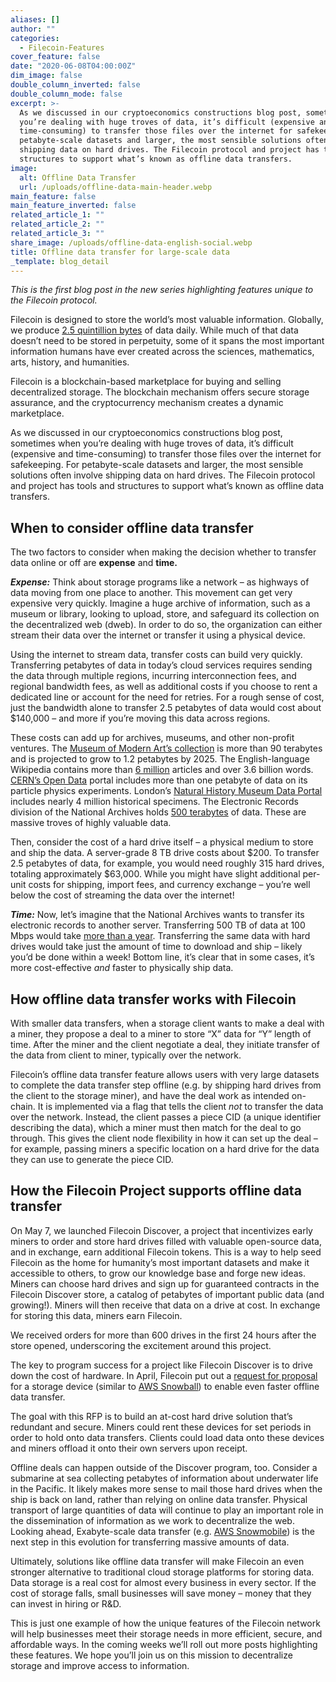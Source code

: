 ```yaml
---
aliases: []
author: ""
categories:
  - Filecoin-Features
cover_feature: false
date: "2020-06-08T04:00:00Z"
dim_image: false
double_column_inverted: false
double_column_mode: false
excerpt: >-
  As we discussed in our cryptoeconomics constructions blog post, sometimes when
  you’re dealing with huge troves of data, it’s difficult (expensive and
  time-consuming) to transfer those files over the internet for safekeeping. For
  petabyte-scale datasets and larger, the most sensible solutions often involve
  shipping data on hard drives. The Filecoin protocol and project has tools and
  structures to support what’s known as offline data transfers.
image:
  alt: Offline Data Transfer
  url: /uploads/offline-data-main-header.webp
main_feature: false
main_feature_inverted: false
related_article_1: ""
related_article_2: ""
related_article_3: ""
share_image: /uploads/offline-data-english-social.webp
title: Offline data transfer for large-scale data
_template: blog_detail
---
```


_This is the first blog post in the new series highlighting features unique to the Filecoin protocol._

Filecoin is designed to store the world’s most valuable information. Globally, we produce [2.5 quintillion bytes](https://techstartups.com/2018/05/21/how-much-data-do-we-create-every-day-infographic/) of data daily. While much of that data doesn’t need to be stored in perpetuity, some of it spans the most important information humans have ever created across the sciences, mathematics, arts, history, and humanities.

Filecoin is a blockchain-based marketplace for buying and selling decentralized storage. The blockchain mechanism offers secure storage assurance, and the cryptocurrency mechanism creates a dynamic marketplace.

As we discussed in our cryptoeconomics constructions blog post, sometimes when you’re dealing with huge troves of data, it’s difficult (expensive and time-consuming) to transfer those files over the internet for safekeeping. For petabyte-scale datasets and larger, the most sensible solutions often involve shipping data on hard drives. The Filecoin protocol and project has tools and structures to support what’s known as offline data transfers.

## When to consider offline data transfer

The two factors to consider when making the decision whether to transfer data online or off are **expense** and **time.**

**_Expense:_** Think about storage programs like a network – as highways of data moving from one place to another. This movement can get very expensive very quickly. Imagine a huge archive of information, such as a museum or library, looking to upload, store, and safeguard its collection on the decentralized web (dweb). In order to do so, the organization can either stream their data over the internet or transfer it using a physical device.

Using the internet to stream data, transfer costs can build very quickly. Transferring petabytes of data in today’s cloud services requires sending the data through multiple regions, incurring interconnection fees, and regional bandwidth fees, as well as additional costs if you choose to rent a dedicated line or account for the need for retries. For a rough sense of cost, just the bandwidth alone to transfer 2.5 petabytes of data would cost about $140,000 – and more if you’re moving this data across regions.

These costs can add up for archives, museums, and other non-profit ventures. The [Museum of Modern Art’s collection](https://www.vice.com/en_us/article/gvy7q3/how-do-you-back-up-the-museum-of-modern-art) is more than 90 terabytes and is projected to grow to 1.2 petabytes by 2025. The English-language Wikipedia contains more than [6 million](https://en.wikipedia.org/wiki/Wikipedia:Size_of_Wikipedia) articles and over 3.6 billion words. [CERN’s Open Data](http://opendata.cern.ch/) portal includes more than one petabyte of data on its particle physics experiments. London’s [Natural History Museum Data Portal](http://data.nhm.ac.uk/) includes nearly 4 million historical specimens. The Electronic Records division of the National Archives holds [500 terabytes](https://www.archives.gov/era/about) of data. These are massive troves of highly valuable data.

Then, consider the cost of a hard drive itself – a physical medium to store and ship the data. A server-grade 8 TB drive costs about $200. To transfer 2.5 petabytes of data, for example, you would need roughly 315 hard drives, totaling approximately $63,000. While you might have slight additional per-unit costs for shipping, import fees, and currency exchange – you’re well below the cost of streaming the data over the internet!

**_Time:_** Now, let’s imagine that the National Archives wants to transfer its electronic records to another server. Transferring 500 TB of data at 100 Mbps would take [more than a year](https://techinternets.com/copy_calc?do). Transferring the same data with hard drives would take just the amount of time to download and ship – likely you’d be done within a week! Bottom line, it’s clear that in some cases, it’s more cost-effective _and_ faster to physically ship data.

## How offline data transfer works with Filecoin

With smaller data transfers, when a storage client wants to make a deal with a miner, they propose a deal to a miner to store “X” data for “Y” length of time. After the miner and the client negotiate a deal, they initiate transfer of the data from client to miner, typically over the network.

Filecoin’s offline data transfer feature allows users with very large datasets to complete the data transfer step offline (e.g. by shipping hard drives from the client to the storage miner), and have the deal work as intended on-chain. It is implemented via a flag that tells the client _not_ to transfer the data over the network. Instead, the client passes a piece CID (a unique identifier describing the data), which a miner must then match for the deal to go through. This gives the client node flexibility in how it can set up the deal – for example, passing miners a specific location on a hard drive for the data they can use to generate the piece CID.

## How the Filecoin Project supports offline data transfer

On May 7, we launched Filecoin Discover, a project that incentivizes early miners to order and store hard drives filled with valuable open-source data, and in exchange, earn additional Filecoin tokens. This is a way to help seed Filecoin as the home for humanity’s most important datasets and make it accessible to others, to grow our knowledge base and forge new ideas. Miners can choose hard drives and sign up for guaranteed contracts in the Filecoin Discover store, a catalog of petabytes of important public data (and growing!). Miners will then receive that data on a drive at cost. In exchange for storing this data, miners earn Filecoin.

We received orders for more than 600 drives in the first 24 hours after the store opened, underscoring the excitement around this project.

The key to program success for a project like Filecoin Discover is to drive down the cost of hardware. In April, Filecoin put out a [request for proposal](https://github.com/filecoin-project/devgrants/pull/131#) for a storage device (similar to [AWS Snowball](https://aws.amazon.com/snowball/)) to enable even faster offline data transfer.

The goal with this RFP is to build an at-cost hard drive solution that’s redundant and secure. Miners could rent these devices for set periods in order to hold onto data transfers. Clients could load data onto these devices and miners offload it onto their own servers upon receipt.

Offline deals can happen outside of the Discover program, too. Consider a submarine at sea collecting petabytes of information about underwater life in the Pacific. It likely makes more sense to mail those hard drives when the ship is back on land, rather than relying on online data transfer. Physical transport of large quantities of data will continue to play an important role in the dissemination of information as we work to decentralize the web. Looking ahead, Exabyte-scale data transfer (e.g. [AWS Snowmobile](https://aws.amazon.com/snowmobile/#:~:text=AWS%20Snowmobile%20is%20an%20Exabyte,by%20a%20semi%2Dtrailer%20truck.&text=Transferring%20data%20with%20Snowmobile%20is%20more%20secure%2C%20fast%20and%20cost%20effective.)) is the next step in this evolution for transferring massive amounts of data.

Ultimately, solutions like offline data transfer will make Filecoin an even stronger alternative to traditional cloud storage platforms for storing data. Data storage is a real cost for almost every business in every sector. If the cost of storage falls, small businesses will save money – money that they can invest in hiring or R&D.

This is just one example of how the unique features of the Filecoin network will help businesses meet their storage needs in more efficient, secure, and affordable ways. In the coming weeks we’ll roll out more posts highlighting these features. We hope you’ll join us on this mission to decentralize storage and improve access to information.
